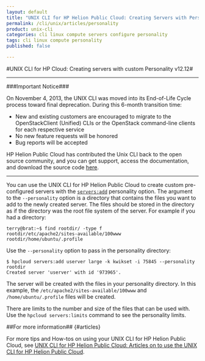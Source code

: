 ```yaml
---
layout: default
title: "UNIX CLI for HP Helion Public Cloud: Creating Servers with Personality"
permalink: /cli/unix/articles/personality
product: unix-cli
categories: cli linux compute servers configure personality
tags: cli linux compute personality
published: false

---
```

<!--PUBLISHED-->
#UNIX CLI for HP  Cloud: Creating servers with custom Personality v12.12#

___________________

###Important Notice###

On November 4, 2013, the UNIX CLI was moved into its End-of-Life Cycle process toward final deprecation. During this 6-month transition time:

* New and existing customers are encouraged to migrate to the OpenStackClient (Unified) CLIs or the OpenStack command-line clients for each respective service
* No new feature requests will be honored
* Bug reports will be accepted

HP Helion Public Cloud has contributed the Unix CLI back to the open source community, and you can get support, access the documentation, and download the source code [here](https://github.com/hpcloud/unix_cli).

_________________________________________

You can use the UNIX CLI for HP Helion Public Cloud to create custom pre-configured servers with the [`servers:add`](/cli/unix/reference#servers:add) personality option.  The argument to the `--personality` option is a directory that contains the files you want to add to the newly created server.  The files should be stored in the directory as if the directory was the root file system of the server.  For example if you had a directory:

    terry@brat:~$ find rootdir/ -type f
    rootdir/etc/apache2/sites-available/100www
    rootdir/home/ubuntu/.profile

Use the `--personality` option to pass in the personality directory:

    $ hpcloud servers:add userver large -k kwikset -i 75845 --personality rootdir
    Created server 'userver' with id '973965'.

The server will be created with the files in your personality directory.  In this example, the `/etc/apache2/sites-available/100www` and `/home/ubuntu/.profile` files will be created.

There are limits to the number and size of the files that can be used with.  Use the `hpcloud servers:limits` command to see the personality limits.

##For more information## {#articles}

For more tips and How-tos on using your UNIX CLI for HP Helion Public Cloud, see [UNIX CLI for HP Helion Public Cloud: Articles on to use the UNIX CLI for HP Helion Public Cloud](/cli/unix/articles/).
